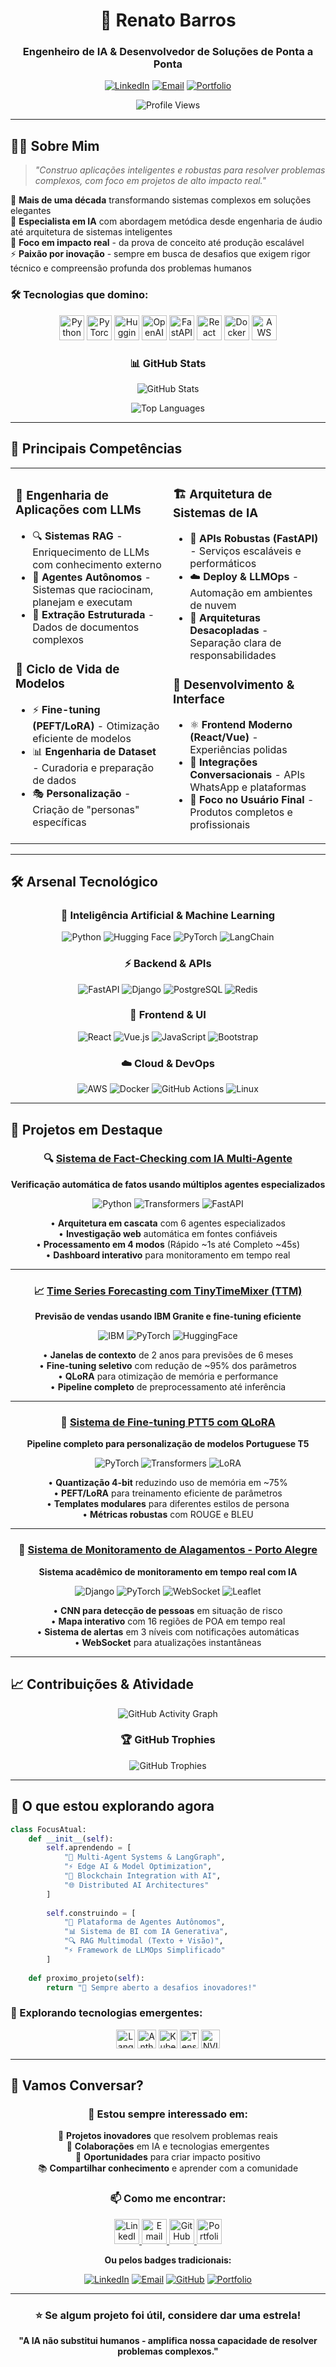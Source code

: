 <div align="center">

# 🚀 Renato Barros
### Engenheiro de IA & Desenvolvedor de Soluções de Ponta a Ponta

[![LinkedIn](https://img.shields.io/badge/LinkedIn-0077B5?style=for-the-badge&logo=linkedin&logoColor=white)](https://linkedin.com/in/seu-perfil)
[![Email](https://img.shields.io/badge/Email-D14836?style=for-the-badge&logo=gmail&logoColor=white)](mailto:falecomrenatobarros@gmail.com)
[![Portfolio](https://img.shields.io/badge/Portfolio-FF5722?style=for-the-badge&logo=todoist&logoColor=white)](https://seu-portfolio.com)

![Profile Views](https://komarev.com/ghpvc/?username=renatobarros-ai&color=blueviolet&style=for-the-badge)

</div>

---

## 👨‍💻 Sobre Mim

> *"Construo aplicações inteligentes e robustas para resolver problemas complexos, com foco em projetos de alto impacto real."*

🎯 **Mais de uma década** transformando sistemas complexos em soluções elegantes  
🧠 **Especialista em IA** com abordagem metódica desde engenharia de áudio até arquitetura de sistemas inteligentes  
🚀 **Foco em impacto real** - da prova de conceito até produção escalável  
⚡ **Paixão por inovação** - sempre em busca de desafios que exigem rigor técnico e compreensão profunda dos problemas humanos  

### 🛠️ Tecnologias que domino:

<p align="center">
  <img src="https://cdn.jsdelivr.net/gh/simple-icons/simple-icons@v9/icons/python.svg" alt="Python" width="40" height="40"/>
  <img src="https://cdn.jsdelivr.net/gh/simple-icons/simple-icons@v9/icons/pytorch.svg" alt="PyTorch" width="40" height="40"/>
  <img src="https://cdn.jsdelivr.net/gh/simple-icons/simple-icons@v9/icons/huggingface.svg" alt="Hugging Face" width="40" height="40"/>
  <img src="https://cdn.jsdelivr.net/gh/simple-icons/simple-icons@v9/icons/openai.svg" alt="OpenAI" width="40" height="40"/>
  <img src="https://cdn.jsdelivr.net/gh/simple-icons/simple-icons@v9/icons/fastapi.svg" alt="FastAPI" width="40" height="40"/>
  <img src="https://cdn.jsdelivr.net/gh/simple-icons/simple-icons@v9/icons/react.svg" alt="React" width="40" height="40"/>
  <img src="https://cdn.jsdelivr.net/gh/simple-icons/simple-icons@v9/icons/docker.svg" alt="Docker" width="40" height="40"/>
  <img src="https://cdn.jsdelivr.net/gh/simple-icons/simple-icons@v9/icons/amazonwebservices.svg" alt="AWS" width="40" height="40"/>
</p>  

<div align="center">

### 📊 GitHub Stats

![GitHub Stats](https://github-readme-stats.vercel.app/api?username=renatobarros-ai&show_icons=true&theme=radical&hide_border=true&count_private=true)

![Top Languages](https://github-readme-stats.vercel.app/api/top-langs/?username=renatobarros-ai&layout=compact&theme=radical&hide_border=true)

</div>

---

## 🎯 Principais Competências

<table>
<tr>
<td width="50%">

### 🤖 Engenharia de Aplicações com LLMs
- 🔍 **Sistemas RAG** - Enriquecimento de LLMs com conhecimento externo
- 🤖 **Agentes Autônomos** - Sistemas que raciocinam, planejam e executam
- 📄 **Extração Estruturada** - Dados de documentos complexos

### 🔬 Ciclo de Vida de Modelos
- ⚡ **Fine-tuning (PEFT/LoRA)** - Otimização eficiente de modelos
- 📊 **Engenharia de Dataset** - Curadoria e preparação de dados
- 🎭 **Personalização** - Criação de "personas" específicas

</td>
<td width="50%">

### 🏗️ Arquitetura de Sistemas de IA
- 🚀 **APIs Robustas (FastAPI)** - Serviços escaláveis e performáticos
- ☁️ **Deploy & LLMOps** - Automação em ambientes de nuvem
- 🔧 **Arquiteturas Desacopladas** - Separação clara de responsabilidades

### 🎨 Desenvolvimento & Interface
- ⚛️ **Frontend Moderno (React/Vue)** - Experiências polidas
- 💬 **Integrações Conversacionais** - APIs WhatsApp e plataformas
- 🎯 **Foco no Usuário Final** - Produtos completos e profissionais

</td>
</tr>
</table>

---

## 🛠️ Arsenal Tecnológico

<div align="center">

### 🧠 **Inteligência Artificial & Machine Learning**
![Python](https://img.shields.io/badge/Python-3776AB?style=for-the-badge&logo=python&logoColor=white)
![Hugging Face](https://img.shields.io/badge/🤗%20Hugging%20Face-FFD21E?style=for-the-badge)
![PyTorch](https://img.shields.io/badge/PyTorch-EE4C2C?style=for-the-badge&logo=pytorch&logoColor=white)
![LangChain](https://img.shields.io/badge/🦜%20LangChain-1C3C3C?style=for-the-badge)

### ⚡ **Backend & APIs**
![FastAPI](https://img.shields.io/badge/FastAPI-009688?style=for-the-badge&logo=fastapi&logoColor=white)
![Django](https://img.shields.io/badge/Django-092E20?style=for-the-badge&logo=django&logoColor=white)
![PostgreSQL](https://img.shields.io/badge/PostgreSQL-316192?style=for-the-badge&logo=postgresql&logoColor=white)
![Redis](https://img.shields.io/badge/Redis-DC382D?style=for-the-badge&logo=redis&logoColor=white)

### 🎨 **Frontend & UI**
![React](https://img.shields.io/badge/React-20232A?style=for-the-badge&logo=react&logoColor=61DAFB)
![Vue.js](https://img.shields.io/badge/Vue.js-35495E?style=for-the-badge&logo=vue.js&logoColor=4FC08D)
![JavaScript](https://img.shields.io/badge/JavaScript-F7DF1E?style=for-the-badge&logo=javascript&logoColor=black)
![Bootstrap](https://img.shields.io/badge/Bootstrap-563D7C?style=for-the-badge&logo=bootstrap&logoColor=white)

### ☁️ **Cloud & DevOps**
![AWS](https://img.shields.io/badge/AWS-232F3E?style=for-the-badge&logo=amazon-aws&logoColor=white)
![Docker](https://img.shields.io/badge/Docker-2496ED?style=for-the-badge&logo=docker&logoColor=white)
![GitHub Actions](https://img.shields.io/badge/GitHub%20Actions-2088FF?style=for-the-badge&logo=github-actions&logoColor=white)
![Linux](https://img.shields.io/badge/Linux-FCC624?style=for-the-badge&logo=linux&logoColor=black)

</div>

---

## 🌟 Projetos em Destaque

<div align="center">

### 🔍 [Sistema de Fact-Checking com IA Multi-Agente](link-para-repo)
**Verificação automática de fatos usando múltiplos agentes especializados**

![Python](https://img.shields.io/badge/Python-3776AB?style=flat-square&logo=python&logoColor=white)
![Transformers](https://img.shields.io/badge/🤗%20Transformers-FFD21E?style=flat-square)
![FastAPI](https://img.shields.io/badge/FastAPI-009688?style=flat-square&logo=fastapi&logoColor=white)

• **Arquitetura em cascata** com 6 agentes especializados  
• **Investigação web** automática em fontes confiáveis  
• **Processamento em 4 modos** (Rápido ~1s até Completo ~45s)  
• **Dashboard interativo** para monitoramento em tempo real  

---

### 📈 [Time Series Forecasting com TinyTimeMixer (TTM)](link-para-repo)
**Previsão de vendas usando IBM Granite e fine-tuning eficiente**

![IBM](https://img.shields.io/badge/IBM%20Granite-054ADA?style=flat-square&logo=ibm&logoColor=white)
![PyTorch](https://img.shields.io/badge/PyTorch-EE4C2C?style=flat-square&logo=pytorch&logoColor=white)
![HuggingFace](https://img.shields.io/badge/🤗%20Transformers-FFD21E?style=flat-square)

• **Janelas de contexto** de 2 anos para previsões de 6 meses  
• **Fine-tuning seletivo** com redução de ~95% dos parâmetros  
• **QLoRA** para otimização de memória e performance  
• **Pipeline completo** de preprocessamento até inferência  

---

### 🔧 [Sistema de Fine-tuning PTT5 com QLoRA](link-para-repo)
**Pipeline completo para personalização de modelos Portuguese T5**

![PyTorch](https://img.shields.io/badge/PyTorch-EE4C2C?style=flat-square&logo=pytorch&logoColor=white)
![Transformers](https://img.shields.io/badge/🤗%20Transformers-FFD21E?style=flat-square)
![LoRA](https://img.shields.io/badge/LoRA-FF6B6B?style=flat-square)

• **Quantização 4-bit** reduzindo uso de memória em ~75%  
• **PEFT/LoRA** para treinamento eficiente de parâmetros  
• **Templates modulares** para diferentes estilos de persona  
• **Métricas robustas** com ROUGE e BLEU  

---

### 🚨 [Sistema de Monitoramento de Alagamentos - Porto Alegre](link-para-repo)
**Sistema acadêmico de monitoramento em tempo real com IA**

![Django](https://img.shields.io/badge/Django-092E20?style=flat-square&logo=django&logoColor=white)
![PyTorch](https://img.shields.io/badge/PyTorch-EE4C2C?style=flat-square&logo=pytorch&logoColor=white)
![WebSocket](https://img.shields.io/badge/WebSocket-010101?style=flat-square&logo=socketdotio&logoColor=white)
![Leaflet](https://img.shields.io/badge/Leaflet-199900?style=flat-square&logo=leaflet&logoColor=white)

• **CNN para detecção de pessoas** em situação de risco  
• **Mapa interativo** com 16 regiões de POA em tempo real  
• **Sistema de alertas** em 3 níveis com notificações automáticas  
• **WebSocket** para atualizações instantâneas  

</div>

---

## 📈 Contribuições & Atividade

<div align="center">

![GitHub Activity Graph](https://github-readme-activity-graph.vercel.app/graph?username=renatobarros-ai&theme=react-dark&hide_border=true)

### 🏆 GitHub Trophies
![GitHub Trophies](https://github-profile-trophy.vercel.app/?username=renatobarros-ai&theme=radical&no-frame=true&row=1&column=6)

</div>

---

## 🎯 O que estou explorando agora

```python
class FocusAtual:
    def __init__(self):
        self.aprendendo = [
            "🧠 Multi-Agent Systems & LangGraph",
            "⚡ Edge AI & Model Optimization", 
            "🔗 Blockchain Integration with AI",
            "🌐 Distributed AI Architectures"
        ]
        
        self.construindo = [
            "🤖 Plataforma de Agentes Autônomos",
            "📊 Sistema de BI com IA Generativa",
            "🔍 RAG Multimodal (Texto + Visão)",
            "⚡ Framework de LLMOps Simplificado"
        ]
    
    def proximo_projeto(self):
        return "🚀 Sempre aberto a desafios inovadores!"
```

### 🔬 Explorando tecnologias emergentes:

<p align="center">
  <img src="https://cdn.jsdelivr.net/gh/simple-icons/simple-icons@v9/icons/langchain.svg" alt="LangChain" width="30" height="30" title="LangChain"/>
  <img src="https://cdn.jsdelivr.net/gh/simple-icons/simple-icons@v9/icons/anthropic.svg" alt="Anthropic" width="30" height="30" title="Anthropic"/>
  <img src="https://cdn.jsdelivr.net/gh/simple-icons/simple-icons@v9/icons/kubernetes.svg" alt="Kubernetes" width="30" height="30" title="Kubernetes"/>
  <img src="https://cdn.jsdelivr.net/gh/simple-icons/simple-icons@v9/icons/tensorflow.svg" alt="TensorFlow" width="30" height="30" title="TensorFlow"/>
  <img src="https://cdn.jsdelivr.net/gh/simple-icons/simple-icons@v9/icons/nvidia.svg" alt="NVIDIA" width="30" height="30" title="NVIDIA"/>
</p>

---

## 🤝 Vamos Conversar?

<div align="center">

### 💼 Estou sempre interessado em:

🚀 **Projetos inovadores** que resolvem problemas reais  
🤝 **Colaborações** em IA e tecnologias emergentes  
🎯 **Oportunidades** para criar impacto positivo  
📚 **Compartilhar conhecimento** e aprender com a comunidade  

### 📫 Como me encontrar:

<p>
<a href="https://linkedin.com/in/seu-perfil">
  <img src="https://cdn.jsdelivr.net/gh/simple-icons/simple-icons@v9/icons/linkedin.svg" alt="LinkedIn" width="40" height="40"/>
</a>
<a href="mailto:falecomrenatobarros@gmail.com">
  <img src="https://cdn.jsdelivr.net/gh/simple-icons/simple-icons@v9/icons/gmail.svg" alt="Email" width="40" height="40"/>
</a>
<a href="https://github.com/renatobarros-ai">
  <img src="https://cdn.jsdelivr.net/gh/simple-icons/simple-icons@v9/icons/github.svg" alt="GitHub" width="40" height="40"/>
</a>
<a href="https://seu-portfolio.com">
  <img src="https://cdn.jsdelivr.net/gh/simple-icons/simple-icons@v9/icons/firefoxbrowser.svg" alt="Portfolio" width="40" height="40"/>
</a>
</p>

**Ou pelos badges tradicionais:**

[![LinkedIn](https://img.shields.io/badge/LinkedIn-0077B5?style=for-the-badge&logo=linkedin&logoColor=white)](https://linkedin.com/in/seu-perfil)
[![Email](https://img.shields.io/badge/Email-D14836?style=for-the-badge&logo=gmail&logoColor=white)](mailto:falecomrenatobarros@gmail.com)
[![GitHub](https://img.shields.io/badge/GitHub-100000?style=for-the-badge&logo=github&logoColor=white)](https://github.com/renatobarros-ai)
[![Portfolio](https://img.shields.io/badge/Portfolio-FF5722?style=for-the-badge&logo=firefox&logoColor=white)](https://seu-portfolio.com)

</div>

---

<div align="center">

### ⭐ Se algum projeto foi útil, considere dar uma estrela!

**"A IA não substitui humanos - amplifica nossa capacidade de resolver problemas complexos."**

</div>
